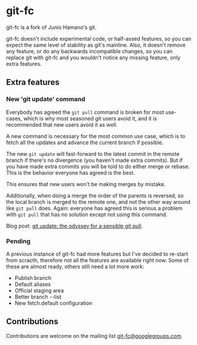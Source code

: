 # git-fc

git-fc is a fork of Junio Hamano's git.

git-fc doesn't include experimental code, or half-assed features, so you can
expect the same level of stability as git's mainline. Also, it doesn't remove
any feature, or do any backwards incompatible changes, so you can replace git
with git-fc and you wouldn't notice any missing feature, only extra features.

## Extra features

### New 'git update' command

Everybody has agreed the `git pull` command is broken for most use-cases, which
is why most seasoned git users avoid it, and it is recommended that new users
avoid it as well.

A new command is necessary for the most common use case, which is to fetch all
the updates and advance the current branch if possible.

The new `git update` will fast-forward to the latest commit in the remote
branch if there's no divergence (you haven't made extra commits). But if you
have made extra commits you will be told to do either merge or rebase. This is
the behavior everyone has agreed is the best.

This ensures that new users won't be making merges by mistake.

Additionally, when doing a merge the order of the parents is reversed, so the
local branch is merged to the remote one, and not the other way around like `git
pull` does. Again: everyone has agreed this is serious a problem with `git
pull` that has no solution except not using this command.

Blog post: [git update: the odyssey for a sensible git pull](https://felipec.wordpress.com/2021/07/05/git-update/).

### Pending

A previous instance of git-fc had more features but I've decided to re-start
from scracth, therefore not all the features are available right now. Some of
these are almost ready, others still need a lot more work:

 * Publish branch
 * Default aliases
 * Official staging area
 * Better branch --list
 * New fetch.default configuration

## Contributions

Contributions are welcome on the mailing list git-fc@googlegroups.com.
